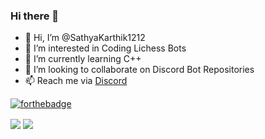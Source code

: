 ### Hi there 👋
- 👋 Hi, I’m @SathyaKarthik1212
- 👀 I’m interested in Coding Lichess Bots
- 🌱 I’m currently learning C++
- 🥇 I’m looking to collaborate on Discord Bot Repositories 
- 📫 Reach me via [Discord](https://discord.com/users/816980608114229250)


[![forthebadge](https://i.imgur.com/kIsjw4p.png)](https://forthebadge.com)

<a>
  <img align="center" src="https://github-readme-stats.vercel.app/api?username=SathyaKarthik1212&show_icons=true&include_all_commits=false&line_height=33&theme=algolia" />
</a>
<a>
  <img align="center" src="https://github-readme-stats.vercel.app/api/top-langs/?username=SathyaKarthik1212&theme=algolia" />
</a>


<!---
SathyaKarthik1212/SathyaKarthik1212 is a ✨ special ✨ repository because its `README.md` (this file) appears on your GitHub profile.
You can click the Preview link to take a look at your changes.
--->
